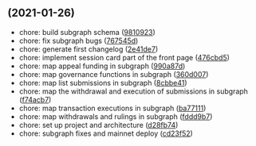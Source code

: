 ## (2021-01-26)

- chore: build subgraph schema ([9810923](https://github.com/kleros/governor-web/commit/9810923))
- chore: fix subgraph bugs ([767545d](https://github.com/kleros/governor-web/commit/767545d))
- chore: generate first changelog ([2e41de7](https://github.com/kleros/governor-web/commit/2e41de7))
- chore: implement session card part of the front page ([476cbd5](https://github.com/kleros/governor-web/commit/476cbd5))
- chore: map appeal funding in subgraph ([990a87d](https://github.com/kleros/governor-web/commit/990a87d))
- chore: map governance functions in subgraph ([360d007](https://github.com/kleros/governor-web/commit/360d007))
- chore: map list submissions in subgraph ([8cbbe41](https://github.com/kleros/governor-web/commit/8cbbe41))
- chore: map the withdrawal and execution of submissions in subgraph ([f74acb7](https://github.com/kleros/governor-web/commit/f74acb7))
- chore: map transaction executions in subgraph ([ba77111](https://github.com/kleros/governor-web/commit/ba77111))
- chore: map withdrawals and rulings in subgraph ([fddd9b7](https://github.com/kleros/governor-web/commit/fddd9b7))
- chore: set up project and architecture ([d28fb74](https://github.com/kleros/governor-web/commit/d28fb74))
- chore: subgraph fixes and mainnet deploy ([cd23f52](https://github.com/kleros/governor-web/commit/cd23f52))
